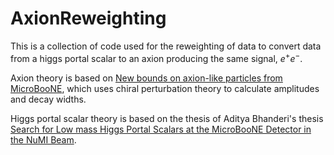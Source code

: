 # AxionReweighting

This is a collection of code used for the reweighting of data to convert data from a higgs portal scalar to an axion producing the same signal, $e^+e^-$.


Axion theory is based on [New bounds on axion-like particles from MicroBooNE](https://arxiv.org/pdf/2202.03447.pdf), which uses chiral perturbation theory to calculate amplitudes and decay widths.

Higgs portal scalar theory is based on the thesis of Aditya Bhanderi's thesis [Search for Low mass Higgs Portal Scalars at the MicroBooNE Detector in the NuMI Beam](https://inspirehep.net/files/625446aaecb90d672b9cf544093566c0).
